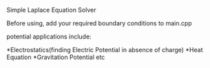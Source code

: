 Simple Laplace Equation Solver

Before using, add your required boundary conditions to main.cpp

potential applications include:

*Electrostatics(finding Electric Potential in absence of charge)
*Heat Equation
*Gravitation Potential
etc


